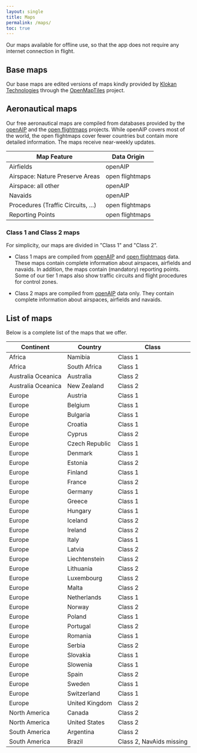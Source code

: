 ```yaml
---
layout: single
title: Maps
permalink: /maps/
toc: true
---
```


Our maps available for offline use, so that the app does not require any internet connection in flight.

## Base maps

Our base maps are edited versions of maps kindly provided by [Klokan Technologies](https://www.klokantech.com/) through the [OpenMapTiles](https://openmaptiles.org) project.


## Aeronautical maps

Our free aeronautical maps are compiled from databases provided by the [openAIP](http://openaip.net) and the [open flightmaps](https://www.openflightmaps.org/) projects. While openAIP covers most of the world, the open flightmaps cover fewer countries but contain more detailed information. The maps receive near-weekly updates.

| Map Feature | Data Origin |
| ----------- | ----------- |
| Airfields | openAIP |
| Airspace: Nature Preserve Areas | open flightmaps |
| Airspace: all other | openAIP |
| Navaids | openAIP |
| Procedures (Traffic Circuits, …) | open flightmaps |
| Reporting Points | open flightmaps |

### Class 1 and Class 2 maps

For simplicity, our maps are divided in "Class 1" and "Class 2".

- Class 1 maps are compiled from [openAIP](http://openaip.net) and [open flightmaps](https://www.openflightmaps.org/) data. These maps contain complete information about airspaces, airfields and navaids.  In addition, the maps contain (mandatory) reporting points. Some of our tier 1 maps also show traffic circuits and flight procedures for control zones.

- Class 2 maps are compiled from [openAIP](http://openaip.net) data only. They contain complete information about airspaces, airfields and navaids.

## List of maps
Below is a complete list of the maps that we offer.

Continent | Country | Class
--- | --- | ---
Africa | Namibia | Class 1
Africa | South Africa | Class 1
Australia Oceanica | Australia | Class 2
Australia Oceanica | New Zealand | Class 2
Europe | Austria | Class 1
Europe | Belgium | Class 1
Europe | Bulgaria | Class 1
Europe | Croatia | Class 1
Europe | Cyprus | Class 2
Europe | Czech Republic | Class 1
Europe | Denmark | Class 1
Europe | Estonia | Class 2
Europe | Finland | Class 1
Europe | France | Class 2
Europe | Germany | Class 1
Europe | Greece | Class 1
Europe | Hungary | Class 1
Europe | Iceland | Class 2
Europe | Ireland | Class 2
Europe | Italy | Class 1
Europe | Latvia | Class 2
Europe | Liechtenstein | Class 2
Europe | Lithuania | Class 2
Europe | Luxembourg | Class 2
Europe | Malta | Class 2
Europe | Netherlands | Class 1
Europe | Norway | Class 2
Europe | Poland | Class 1
Europe | Portugal | Class 2
Europe | Romania | Class 1
Europe | Serbia | Class 2
Europe | Slovakia | Class 1
Europe | Slowenia | Class 1
Europe | Spain | Class 2
Europe | Sweden | Class 1
Europe | Switzerland | Class 1
Europe | United Kingdom | Class 2
North America | Canada | Class 2
North America | United States | Class 2
South America | Argentina | Class 2
South America | Brazil | Class 2, NavAids missing
